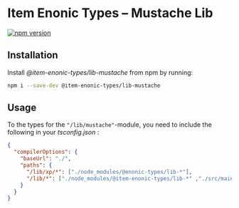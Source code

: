 # Item Enonic Types – Mustache Lib

[![npm version](https://badge.fury.io/js/@item-enonic-types%2Flib-mustache.svg)](https://badge.fury.io/js/@item-enonic-types%2Flib-mustache)

## Installation

Install *@item-enonic-types/lib-mustache* from npm by running:

```bash
npm i --save-dev @item-enonic-types/lib-mustache
```

## Usage

To the types for the `"/lib/mustache"`-module, you need to include the following in your *tsconfig.json* :

```json
{
  "compilerOptions": {
    "baseUrl": "./",
    "paths": {
      "/lib/xp/*": ["./node_modules/@enonic-types/lib-*"],
      "/lib/*": ["./node_modules/@item-enonic-types/lib-*" ,"./src/main/resources/lib/*"]
    }
  }
}
```